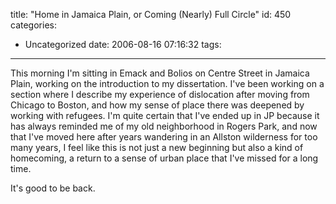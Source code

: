 title: "Home in Jamaica Plain, or Coming (Nearly) Full Circle"
id: 450
categories:
  - Uncategorized
date: 2006-08-16 07:16:32
tags:
---

This morning I&#039;m sitting in Emack and Bolios on Centre Street in Jamaica Plain, working on the introduction to my dissertation. I&#039;ve been working on a section where I describe my experience of dislocation after moving from Chicago to Boston, and how my sense of place there was deepened by working with refugees. I&#039;m quite certain that I&#039;ve ended up in JP because it has always reminded me of my old neighborhood in Rogers Park, and now that I&#039;ve moved here after years wandering in an Allston wilderness for too many years, I feel like this is not just a new beginning but also a kind of homecoming, a return to a sense of urban place that I&#039;ve missed for a long time. 

It&#039;s good to be back.  